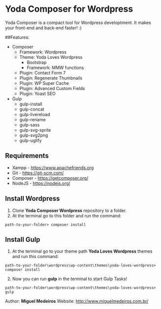 # Yoda Composer for Wordpress
Yoda Composer is a compact tool for Wordpress developtment.
It makes your front-end and back-end faster! :)

##Features:
* Composer
  * Framework: Wordpress
  * Theme: Yoda Loves Wordpress
    * Bootstrap
    * Framework: MMW functions
  * Plugin: Contact Form 7
  * Plugin: Regenerate Thumbnails
  * Plugin: WP Super Cache
  * Plugin: Advanced Custom Fields
  * Plugin: Yoast SEO
* Gulp
  * gulp-install
  * gulp-concat
  * gulp-livereload
  * gulp-rename
  * gulp-sass
  * gulp-svg-sprite
  * gulp-svg2png
  * gulp-uglify

## Requirements
* Xampp - https://www.apachefriends.org
* Git - https://git-scm.com/
* Composer - https://getcomposer.org/
* NodeJS - https://nodejs.org/

## Install Wordpress
1. Clone __Yoda Composer Wordpress__ repository to a folder.
2. At the terminal go to this folder and run the command: 

  ```
path-to-your-folder> composer install
  ```

## Install Gulp
1. At the terminal go to your theme path __Yoda Loves Wordpress__ themes and run this command:

  ```
path-to-your-folder\wordpress\wp-content\themes\yoda-loves-wordpress> composer install
  ```
2. Now you can run __gulp__ in the terminal to start Gulp Tasks!

  ```
path-to-your-folder\wordpress\wp-content\themes\yoda-loves-wordpress> gulp
  ```

Author: __Miguel Medeiros__
Website: http://www.miguelmedeiros.com.br/
